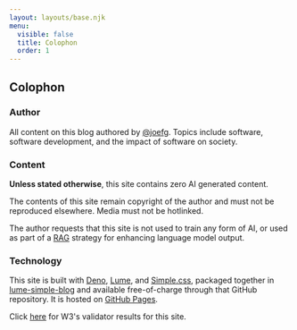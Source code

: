 ```yaml
---
layout: layouts/base.njk
menu:
  visible: false
  title: Colophon
  order: 1
---
```


## Colophon

### Author

All content on this blog authored by [@joefg](http://github.com/joefg). Topics
include software, software development, and the impact of software on society.

### Content

**Unless stated otherwise**, this site contains zero AI generated content.

The contents of this site remain copyright of the author and must not be
reproduced elsewhere. Media must not be hotlinked.

The author requests that this site is not used to train any form of AI, or used
as part of a
[RAG](https://blogs.nvidia.com/blog/what-is-retrieval-augmented-generation/)
strategy for enhancing language model output.

### Technology

This site is built with [Deno](https://deno.com/), [Lume](https://lume.land/),
and [Simple.css](https://simplecss.org/), packaged together in
[lume-simple-blog](https://github.com/joefg/lume-simple-blog) and available
free-of-charge through that GitHub repository. It is hosted on [GitHub
Pages](https://pages.github.com/).

Click [here](https://validator.w3.org/nu/?doc=https%3A%2F%2Fjoefg.github.io%2F)
for W3's validator results for this site.